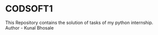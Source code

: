 # CODSOFT1
This Repository contains the solution of tasks of my  python internship.
Author - Kunal Bhosale
